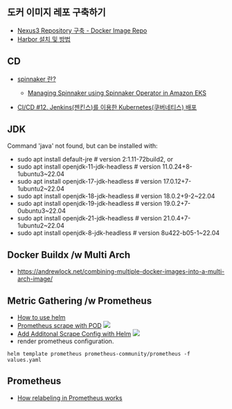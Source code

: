 ## 도커 이미지 레포 구축하기 ##

* [Nexus3 Repository 구축 - Docker Image Repo](https://velog.io/@cptbluebear/Nexus3-Repository-%EA%B5%AC%EC%B6%95)
* [Harbor 설치 및 방법](https://velog.io/@hyeseong-dev/Harbor-%EC%86%8C%EA%B0%9C-%EC%84%A4%EC%B9%98-%EB%B0%8F-%EB%B0%B0%ED%8F%AC)


## CD ##

* [spinnaker 란?](https://berrrrr.github.io/programming/2020/01/12/what-is-spinnaker/)
  * [Managing Spinnaker using Spinnaker Operator in Amazon EKS](https://aws.amazon.com/blogs/opensource/managing-spinnaker-using-spinnaker-operator-in-amazon-eks/)
 
* [CI/CD #12. Jenkins(젠킨스)를 이용한 Kubernetes(쿠버네티스) 배포](https://zunoxi.tistory.com/109)


## JDK ##

Command 'java' not found, but can be installed with:
- sudo apt install default-jre              # version 2:1.11-72build2, or
- sudo apt install openjdk-11-jdk-headless  # version 11.0.24+8-1ubuntu3~22.04
- sudo apt install openjdk-17-jdk-headless  # version 17.0.12+7-1ubuntu2~22.04
- sudo apt install openjdk-18-jdk-headless  # version 18.0.2+9-2~22.04
- sudo apt install openjdk-19-jdk-headless  # version 19.0.2+7-0ubuntu3~22.04
- sudo apt install openjdk-21-jdk-headless  # version 21.0.4+7-1ubuntu2~22.04
- sudo apt install openjdk-8-jdk-headless   # version 8u422-b05-1~22.04


## Docker Buildx /w Multi Arch ##
* https://andrewlock.net/combining-multiple-docker-images-into-a-multi-arch-image/


## Metric Gathering /w Prometheus ##
* [How to use helm](https://helm.sh/ko/docs/intro/using_helm/)
* [Prometheus scrape with POD](https://medium.com/@hayounglim/prometheus-helm-how-to-scrape-metrics-from-multiple-pods-using-spring-actuator-08fccd0cf69e)
![](https://github.com/gnosia93/eks-grv-mig/blob/main/tutorial/images/prometheus-scrape-1.png)
* [Add Additonal Scrape Config with Helm](https://stackoverflow.com/questions/57925786/add-scrape-configs-to-prometheus-using-helm)
![](https://github.com/gnosia93/eks-grv-mig/blob/main/tutorial/images/prometheus-scrape-2.png)
* render prometheus configuration.
```
helm template prometheus prometheus-community/prometheus -f values.yaml
```

## Prometheus ##

* [How relabeling in Prometheus works](https://grafana.com/blog/2022/03/21/how-relabeling-in-prometheus-works/#internal-labels)
